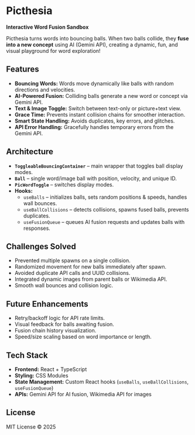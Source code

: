 # Picthesia

**Interactive Word Fusion Sandbox**  

Picthesia turns words into bouncing balls. When two balls collide, they **fuse into a new concept** using AI (Gemini API), creating a dynamic, fun, and visual playground for word exploration!  

## Features

- **Bouncing Words:** Words move dynamically like balls with random directions and velocities.  
- **AI-Powered Fusion:** Colliding balls generate a new word or concept via Gemini API.  
- **Text & Image Toggle:** Switch between text-only or picture+text view.  
- **Grace Time:** Prevents instant collision chains for smoother interaction.  
- **Smart State Handling:** Avoids duplicates, key errors, and glitches.  
- **API Error Handling:** Gracefully handles temporary errors from the Gemini API.

## Architecture

- **`ToggleableBouncingContainer`** – main wrapper that toggles ball display modes.  
- **`Ball`** – single word/image ball with position, velocity, and unique ID.  
- **`PicWordToggle`** – switches display modes.  
- **Hooks:**  
  - `useBalls` – initializes balls, sets random positions & speeds, handles wall bounces.  
  - `useBallCollisions` – detects collisions, spawns fused balls, prevents duplicates.  
  - `useFusionQueue` – queues AI fusion requests and updates balls with responses.  

## Challenges Solved

- Prevented multiple spawns on a single collision.  
- Randomized movement for new balls immediately after spawn.  
- Avoided duplicate API calls and UUID collisions.  
- Integrated dynamic images from parent balls or Wikimedia API.  
- Smooth wall bounces and collision logic.  

## Future Enhancements

- Retry/backoff logic for API rate limits.  
- Visual feedback for balls awaiting fusion.  
- Fusion chain history visualization.  
- Speed/size scaling based on word importance or length.  

## Tech Stack

- **Frontend:** React + TypeScript  
- **Styling:** CSS Modules  
- **State Management:** Custom React hooks (`useBalls`, `useBallCollisions`, `useFusionQueue`)  
- **APIs:** Gemini API for AI fusion, Wikimedia API for images  

## License

MIT License © 2025